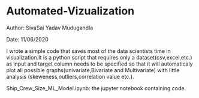 # Automated-Vizualization

Author: SivaSai Yadav Mudugandla

Date: 11/06/2020

I wrote a simple code that saves most of the data scientists time in visualization.It is a python script that requires only a 
dataset(csv,excel,etc.) as input and target column needs to be specified so that it will automaticaly plot all possible 
graphs(univariate,Bivariate and Multivariate) with little analysis (skeweness,outliers,correlation value etc.).

Ship_Crew_Size_ML_Model.ipynb: the jupyter notebook containing code.
